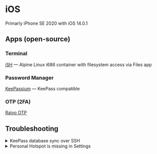 <style>
.inline-image-gallery {
    display: flex;
    flex-wrap: wrap;
}
img {
    max-width: 300px;
}
</style>

# iOS

Primarly iPhone SE 2020 with iOS 14.0.1

## Apps (open-source)

### Terminal 

[iSH](https://ish.app/) — Alpine Linux i686 container with filesystem access via Files app

### Password Manager 

[KeePassium](https://apps.apple.com/pl/app/keepassium-keepass-passwords/id1435127111) — KeePass compatible

### OTP (2FA)

[Raivo OTP](https://apps.apple.com/pl/app/raivo-otp/id1459042137)

## Troubleshooting


<details>
<summary>KeePass database sync over SSH</summary>

Use iSH and rsync (set short aliases in your shell for uploading and downloading database)
</details>

<details>
<summary>Personal Hotspot is missing in Settings</summary>
Settings → Mobile Data → _Your data plan here_ → Mobile Data Network

Fill your operator APN settings into **Peronal Hotspot** section. Usually it's just `internet` without login and password).

Then re-enable broadband (airplane mode on then off) and here you go!

<div class="inline-image-gallery">
![](img/hp1.jpg)
![](img/hp2.jpg) 
</div>
</details>
